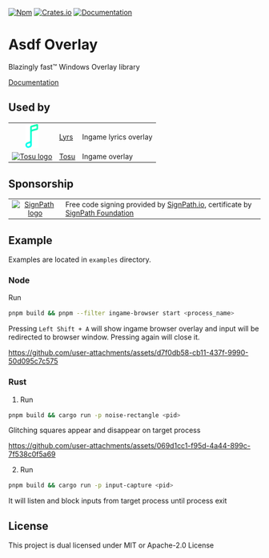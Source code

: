 [![Npm][npm-badge]][npm-url]
[![Crates.io][crates-badge]][crates-url]
[![Documentation][docs-badge]][docs-url]

[npm-badge]: https://img.shields.io/npm/v/@asdf-overlay/core.svg
[npm-url]: https://www.npmjs.com/package/@asdf-overlay/core
[crates-badge]: https://img.shields.io/crates/v/asdf-overlay-client.svg
[crates-url]: https://crates.io/crates/asdf-overlay-client
[docs-badge]: https://docs.rs/asdf-overlay-client/badge.svg     
[docs-url]: https://docs.rs/asdf-overlay-client

# Asdf Overlay
Blazingly fast™ Windows Overlay library

[Documentation](https://storycraft.github.io/asdf-overlay/)

## Used by
[lyrs-url]: https://github.com/organization/lyrs
[tosu-url]: https://github.com/tosuapp/tosu

| | | |
| :-----: | ----- | ----- |
| [![Lyrs logo](.github/images/lyrs-logo.png)][lyrs-url] | [Lyrs][lyrs-url] | Ingame lyrics overlay
| [![Tosu logo](.github/images/tosu-logo.png)][tosu-url] | [Tosu][tosu-url] | Ingame overlay

## Sponsorship
[sign-path-io-url]: https://signpath.io/
[sign-path-foundation-url]: https://signpath.org/

| | |
| :-----: | ----- |
| [![SignPath logo](.github/images/signpath-logo.png)][sign-path-io-url] | Free code signing provided by [SignPath.io][sign-path-io-url], certificate by [SignPath Foundation][sign-path-foundation-url] |

## Example
Examples are located in `examples` directory.

### Node
Run
```bash
pnpm build && pnpm --filter ingame-browser start <process_name>
```
Pressing `Left Shift + A` will show ingame browser overlay and input will be redirected to browser window. Pressing again will close it.

https://github.com/user-attachments/assets/d7f0db58-cb11-437f-9990-50d095c7c575

### Rust
1. Run
```bash
pnpm build && cargo run -p noise-rectangle <pid>
```
Glitching squares appear and disappear on target process

https://github.com/user-attachments/assets/069d1cc1-f95d-4a44-899c-7f538c0f5a69

2. Run
```bash
pnpm build && cargo run -p input-capture <pid>
```
It will listen and block inputs from target process until process exit

## License
This project is dual licensed under MIT or Apache-2.0 License
